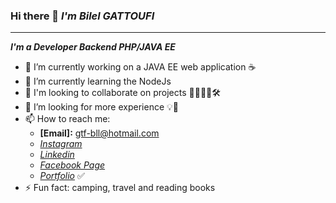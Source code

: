 ### Hi there 👋 *I'm Bilel GATTOUFI*
----------------------------------------
***I'm a Developer Backend PHP/JAVA EE*** 
 
- 🔭 I’m currently working on a JAVA EE web application ☕
- 🌱 I’m currently learning the NodeJs  
- 👯 I'm looking to collaborate on projects 👨‍💻👩‍💻🛠
- 🤔 I’m looking for more experience 💡💪
- 📫 How to reach me: 
  - **[Email]:** <gtf-bll@hotmail.com>
  - *[Instagram](https://www.instagram.com/coding.todo/)*
  - *[Linkedin](https://www.linkedin.com/in/bilel-gattoufi-0a025229/)*
  - *[Facebook Page](https://www.facebook.com/todocoding)*
  - *[Portfolio](https://gattoufibilel.github.io/iPortfolio/)* ✅
- ⚡ Fun fact: camping, travel and reading books
